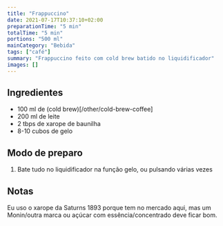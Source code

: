 ```yaml
---
title: "Frappuccino"
date: 2021-07-17T10:37:10+02:00
preparationTime: "5 min"
totalTime: "5 min"
portions: "500 ml"
mainCategory: "Bebida"
tags: ["café"]
summary: "Frappuccino feito com cold brew batido no liquidificador"
images: []
---
```


## Ingredientes

* 100 ml de (cold brew)[/other/cold-brew-coffee]
* 200 ml de leite
* 2 tbps de xarope de baunilha
* 8-10 cubos de gelo

## Modo de preparo

1. Bate tudo no liquidificador na fun&ccedil;ão gelo, ou pulsando várias vezes

## Notas

Eu uso o xarope da Saturns 1893 porque tem no mercado aqui, mas um Monin/outra marca ou a&ccedil;úcar com essência/concentrado deve ficar bom.

